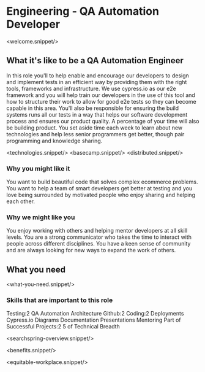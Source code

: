 # Engineering - QA Automation Developer
<welcome.snippet/>

## What it's like to be a QA Automation Engineer
In this role you'll to help enable and encourage our developers to design and implement tests in an efficient way by providing them with the right tools, frameworks and infrastructure.  We use cypress.io as our e2e framework and you will help train our developers in the use of this tool and how to structure their work to allow for good e2e tests so they can become capable in this area.  You'll also be responsible for ensuring the build systems runs all our tests in a way that helps our software development process and ensures our product quality.
A percentage of your time will also be building product.   You set aside time each week to learn about new technologies and help less senior programmers get better, though pair programming and knowledge sharing.

<technologies.snippet/>
<basecamp.snippet/>
<distributed.snippet/>

### Why you might like it
You want to build beautiful code that solves complex ecommerce problems.  You want to help a team of smart developers get better at testing and you love being surrounded by motivated people who enjoy sharing and helping each other.

### Why we might like you
You enjoy working with others and helping mentor developers at all skill levels.  You are a strong communicator who takes the time to interact with people across different disciplines. You have a keen sense of community and are always looking for new ways to expand the work of others.

## What you need

<what-you-need.snippet/>

### Skills that are important to this role

<skills>
Testing:2
QA Automation
Architecture
Github:2 
Coding:2 
Deployments
Cypress.io
Diagrams 
Documentation 
Presentations 
Mentoring 
Part of Successful Projects:2
5 of Technical Breadth
</skills>

<inherit doc="engineering-developer.md"/>

<searchspring-overview.snippet/>

<benefits.snippet/>

<equitable-workplace.snippet/>